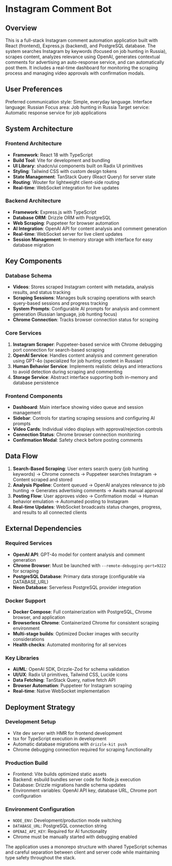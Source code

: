 # Instagram Comment Bot

## Overview

This is a full-stack Instagram comment automation application built with React (frontend), Express.js (backend), and PostgreSQL database. The system searches Instagram by keywords (focused on job hunting in Russia), scrapes content, analyzes relevance using OpenAI, generates contextual comments for advertising an auto-response service, and can automatically post them. It includes a real-time dashboard for monitoring the scraping process and managing video approvals with confirmation modals.

## User Preferences

Preferred communication style: Simple, everyday language.
Interface language: Russian
Focus area: Job hunting in Russia
Target service: Automatic response service for job applications

## System Architecture

### Frontend Architecture
- **Framework**: React 18 with TypeScript
- **Build Tool**: Vite for development and bundling
- **UI Library**: shadcn/ui components built on Radix UI primitives
- **Styling**: Tailwind CSS with custom design tokens
- **State Management**: TanStack Query (React Query) for server state
- **Routing**: Wouter for lightweight client-side routing
- **Real-time**: WebSocket integration for live updates

### Backend Architecture
- **Framework**: Express.js with TypeScript
- **Database ORM**: Drizzle ORM with PostgreSQL
- **Web Scraping**: Puppeteer for browser automation
- **AI Integration**: OpenAI API for content analysis and comment generation
- **Real-time**: WebSocket server for live client updates
- **Session Management**: In-memory storage with interface for easy database migration

## Key Components

### Database Schema
- **Videos**: Stores scraped Instagram content with metadata, analysis results, and status tracking
- **Scraping Sessions**: Manages bulk scraping operations with search query-based sessions and progress tracking
- **System Prompts**: Configurable AI prompts for analysis and comment generation (Russian language, job hunting focus)
- **Chrome Connection**: Tracks browser connection status for scraping

### Core Services
1. **Instagram Scraper**: Puppeteer-based service with Chrome debugging port connection for search-based scraping
2. **OpenAI Service**: Handles content analysis and comment generation using GPT-4o (specialized for job hunting content in Russian)
3. **Human Behavior Service**: Implements realistic delays and interactions to avoid detection during scraping and commenting
4. **Storage Service**: Abstract interface supporting both in-memory and database persistence

### Frontend Components
- **Dashboard**: Main interface showing video queue and session management
- **Sidebar**: Controls for starting scraping sessions and configuring AI prompts
- **Video Cards**: Individual video displays with approval/rejection controls
- **Connection Status**: Chrome browser connection monitoring
- **Confirmation Modal**: Safety check before posting comments

## Data Flow

1. **Search-Based Scraping**: User enters search query (job hunting keywords) → Chrome connects → Puppeteer searches Instagram → Content scraped and stored
2. **Analysis Pipeline**: Content queued → OpenAI analyzes relevance to job hunting → Generates advertising comments → Awaits manual approval
3. **Posting Flow**: User approves video → Confirmation modal → Human behavior emulation → Automated posting to Instagram  
4. **Real-time Updates**: WebSocket broadcasts status changes, progress, and results to all connected clients

## External Dependencies

### Required Services
- **OpenAI API**: GPT-4o model for content analysis and comment generation
- **Chrome Browser**: Must be launched with `--remote-debugging-port=9222` for scraping
- **PostgreSQL Database**: Primary data storage (configurable via DATABASE_URL)
- **Neon Database**: Serverless PostgreSQL provider integration

### Docker Support
- **Docker Compose**: Full containerization with PostgreSQL, Chrome browser, and application
- **Browserless Chrome**: Containerized Chrome for consistent scraping environment
- **Multi-stage builds**: Optimized Docker images with security considerations
- **Health checks**: Automated monitoring for all services

### Key Libraries
- **AI/ML**: OpenAI SDK, Drizzle-Zod for schema validation
- **UI/UX**: Radix UI primitives, Tailwind CSS, Lucide icons
- **Data Fetching**: TanStack Query, native fetch API
- **Browser Automation**: Puppeteer for Instagram scraping
- **Real-time**: Native WebSocket implementation

## Deployment Strategy

### Development Setup
- Vite dev server with HMR for frontend development
- tsx for TypeScript execution in development
- Automatic database migrations with `drizzle-kit push`
- Chrome debugging connection required for scraping functionality

### Production Build
- Frontend: Vite builds optimized static assets
- Backend: esbuild bundles server code for Node.js execution
- Database: Drizzle migrations handle schema updates
- Environment variables: OpenAI API key, database URL, Chrome port configuration

### Environment Configuration
- `NODE_ENV`: Development/production mode switching
- `DATABASE_URL`: PostgreSQL connection string
- `OPENAI_API_KEY`: Required for AI functionality
- Chrome must be manually started with debugging enabled

The application uses a monorepo structure with shared TypeScript schemas and careful separation between client and server code while maintaining type safety throughout the stack.